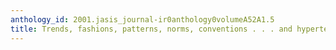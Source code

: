 ```yaml
---
anthology_id: 2001.jasis_journal-ir0anthology0volumeA52A1.5
title: Trends, fashions, patterns, norms, conventions . . . and hypertext too
---
```

